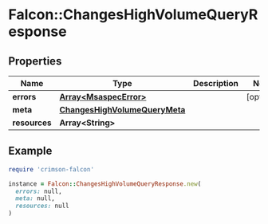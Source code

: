 # Falcon::ChangesHighVolumeQueryResponse

## Properties

| Name | Type | Description | Notes |
| ---- | ---- | ----------- | ----- |
| **errors** | [**Array&lt;MsaspecError&gt;**](MsaspecError.md) |  | [optional] |
| **meta** | [**ChangesHighVolumeQueryMeta**](ChangesHighVolumeQueryMeta.md) |  |  |
| **resources** | **Array&lt;String&gt;** |  |  |

## Example

```ruby
require 'crimson-falcon'

instance = Falcon::ChangesHighVolumeQueryResponse.new(
  errors: null,
  meta: null,
  resources: null
)
```

